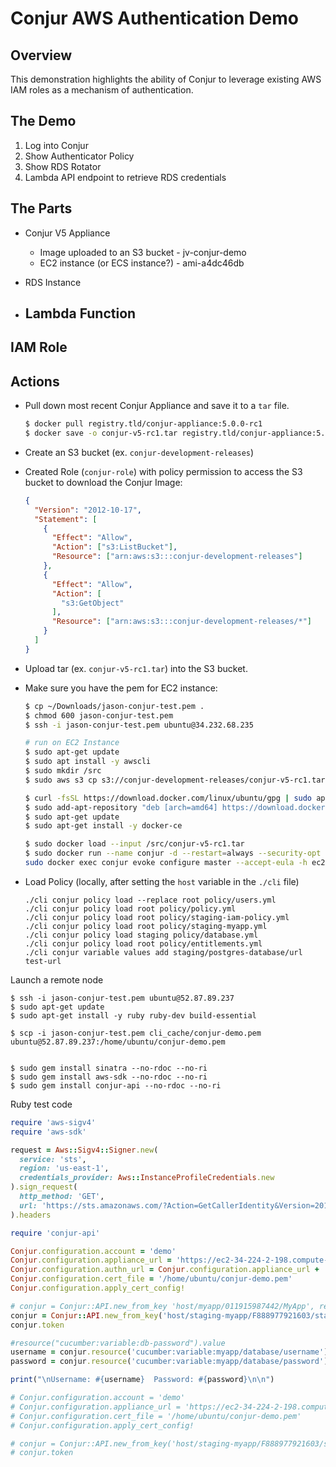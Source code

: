 # Conjur AWS Authentication Demo

## Overview
This demonstration highlights the ability of Conjur to leverage existing AWS IAM roles as a mechanism of authentication.


## The Demo

1. Log into Conjur
2. Show Authenticator Policy
3. Show RDS Rotator
4. Lambda API endpoint to retrieve RDS credentials



## The Parts

* Conjur V5 Appliance
  * Image uploaded to an S3 bucket - jv-conjur-demo
  * EC2 instance (or ECS instance?) - ami-a4dc46db

* RDS Instance

* Lambda Function
  -

IAM Role
  -


## Actions
* Pull down most recent Conjur Appliance and save it to a `tar` file.
  ```sh
  $ docker pull registry.tld/conjur-appliance:5.0.0-rc1
  $ docker save -o conjur-v5-rc1.tar registry.tld/conjur-appliance:5.0.0-rc1
  ```
* Create an S3 bucket (ex. `conjur-development-releases`)
* Created Role (`conjur-role`) with policy permission to access the S3 bucket to download the Conjur Image:
  ```json
  {
    "Version": "2012-10-17",
    "Statement": [
      {
        "Effect": "Allow",
        "Action": ["s3:ListBucket"],
        "Resource": ["arn:aws:s3:::conjur-development-releases"]
      },
      {
        "Effect": "Allow",
        "Action": [
          "s3:GetObject"
        ],
        "Resource": ["arn:aws:s3:::conjur-development-releases/*"]
      }
    ]
  }
  ```

* Upload tar (ex. `conjur-v5-rc1.tar`) into the S3 bucket.
* Make sure you have the pem for EC2 instance:
  ```sh
  $ cp ~/Downloads/jason-conjur-test.pem .
  $ chmod 600 jason-conjur-test.pem
  $ ssh -i jason-conjur-test.pem ubuntu@34.232.68.235

  # run on EC2 Instance
  $ sudo apt-get update
  $ sudo apt install -y awscli
  $ sudo mkdir /src
  $ sudo aws s3 cp s3://conjur-development-releases/conjur-v5-rc1.tar /src/

  $ curl -fsSL https://download.docker.com/linux/ubuntu/gpg | sudo apt-key add -
  $ sudo add-apt-repository "deb [arch=amd64] https://download.docker.com/linux/ubuntu $(lsb_release -cs) stable"
  $ sudo apt-get update
  $ sudo apt-get install -y docker-ce

  $ sudo docker load --input /src/conjur-v5-rc1.tar
  $ sudo docker run --name conjur -d --restart=always --security-opt seccomp:unconfined -p "443:443" -e "CONJUR_AUTHENTICATORS=authn-iam/staging" registry.tld/conjur-appliance:5.0.0-rc1
  sudo docker exec conjur evoke configure master --accept-eula -h ec2-34-224-2-198.compute-1.amazonaws.com -p secret demo
  ```

* Load Policy (locally, after setting the `host` variable in the `./cli` file)
  ```
  ./cli conjur policy load --replace root policy/users.yml
  ./cli conjur policy load root policy/policy.yml
  ./cli conjur policy load root policy/staging-iam-policy.yml
  ./cli conjur policy load root policy/staging-myapp.yml
  ./cli conjur policy load staging policy/database.yml
  ./cli conjur policy load root policy/entitlements.yml
  ./cli conjur variable values add staging/postgres-database/url test-url
  ```

Launch a remote node
  ```
  $ ssh -i jason-conjur-test.pem ubuntu@52.87.89.237
  $ sudo apt-get update
  $ sudo apt-get install -y ruby ruby-dev build-essential

  $ scp -i jason-conjur-test.pem cli_cache/conjur-demo.pem ubuntu@52.87.89.237:/home/ubuntu/conjur-demo.pem


  $ sudo gem install sinatra --no-rdoc --no-ri
  $ sudo gem install aws-sdk --no-rdoc --no-ri
  $ sudo gem install conjur-api --no-rdoc --no-ri
  ```

Ruby test code
```ruby
require 'aws-sigv4'
require 'aws-sdk'

request = Aws::Sigv4::Signer.new(
  service: 'sts',
  region: 'us-east-1',
  credentials_provider: Aws::InstanceProfileCredentials.new
).sign_request(
  http_method: 'GET',
  url: 'https://sts.amazonaws.com/?Action=GetCallerIdentity&Version=2011-06-15'
).headers

require 'conjur-api'

Conjur.configuration.account = 'demo'
Conjur.configuration.appliance_url = 'https://ec2-34-224-2-198.compute-1.amazonaws.com'
Conjur.configuration.authn_url = Conjur.configuration.appliance_url +  '/authn-iam/staging'
Conjur.configuration.cert_file = '/home/ubuntu/conjur-demo.pem'
Conjur.configuration.apply_cert_config!

# conjur = Conjur::API.new_from_key 'host/myapp/011915987442/MyApp', request.to_json
conjur = Conjur::API.new_from_key('host/staging-myapp/F888977921603/staging-myapp-ec2', request.to_json)
conjur.token

#resource("cucumber:variable:db-password").value
username = conjur.resource('cucumber:variable:myapp/database/username').value
password = conjur.resource('cucumber:variable:myapp/database/password').value

print("\nUsername: #{username}  Password: #{password}\n\n")

# Conjur.configuration.account = 'demo'
# Conjur.configuration.appliance_url = 'https://ec2-34-224-2-198.compute-1.amazonaws.com'
# Conjur.configuration.cert_file = '/home/ubuntu/conjur-demo.pem'
# Conjur.configuration.apply_cert_config!

# conjur = Conjur::API.new_from_key('host/staging-myapp/F888977921603/staging-myapp-ec2', request.to_json)
# conjur.token
```
